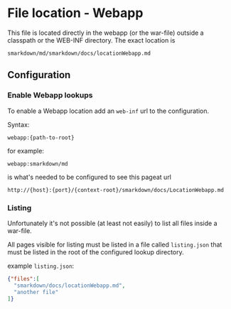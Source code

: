 # File location - Webapp


This file is located directly in the webapp (or the war-file) outside a classpath or the WEB-INF directory. The exact location is

```
smarkdown/md/smarkdown/docs/locationWebapp.md
```



## Configuration


### Enable Webapp lookups

To enable a Webapp location add an ``web-inf`` url to the configuration. 

Syntax:
```
webapp:{path-to-root}
```


for example: 
```
webapp:smarkdown/md
``` 
is what's needed to be configured to see this pageat url
```
http://{host}:{port}/{context-root}/smarkdown/docs/LocationWebapp.md
```


### Listing

Unfortunately it's not possible (at least not easily) to list all files 
inside a war-file.


All pages visible for listing must be listed in a file called ``listing.json`` that
must be listed in the root of the configured lookup directory.


example ``listing.json``:

```json
{"files":[
  "smarkdown/docs/locationWebapp.md",
  "another file"
]}
```
